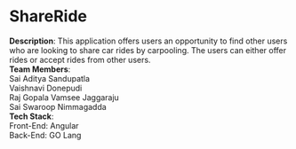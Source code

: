 # ShareRide
**Description**: This application offers users an opportunity to find other users who are looking to share car rides by carpooling. The users can either offer rides or accept rides from other users.     
**Team Members**:    
Sai Aditya Sandupatla   
Vaishnavi Donepudi    
Raj Gopala Vamsee Jaggaraju    
Sai Swaroop Nimmagadda   
**Tech Stack**:     
Front-End: Angular    
Back-End: GO Lang
